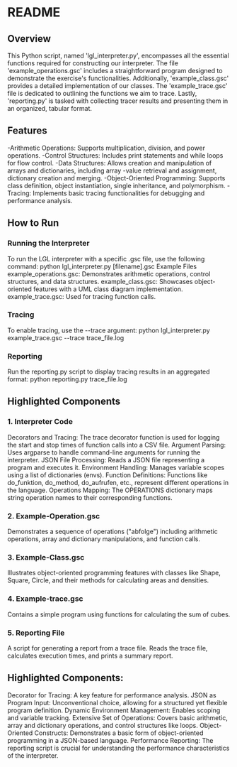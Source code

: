# README
## Overview
This Python script, named 'lgl_interpreter.py', encompasses all the essential functions required for constructing our interpreter. The file 'example_operations.gsc' includes a straightforward program designed to demonstrate the exercise's functionalities. Additionally, 'example_class.gsc' provides a detailed implementation of our classes. The 'example_trace.gsc' file is dedicated to outlining the functions we aim to trace. Lastly, 'reporting.py' is tasked with collecting tracer results and presenting them in an organized, tabular format.

## Features

-Arithmetic Operations: Supports multiplication, division, and power operations.
-Control Structures: Includes print statements and while loops for flow control.
-Data Structures: Allows creation and manipulation of arrays and dictionaries, including array -value retrieval and assignment, dictionary creation and merging.
-Object-Oriented Programming: Supports class definition, object instantiation, single inheritance, and polymorphism.
-Tracing: Implements basic tracing functionalities for debugging and performance analysis.

## How to Run

### Running the Interpreter
To run the LGL interpreter with a specific .gsc file, use the following command:
python lgl_interpreter.py [filename].gsc
Example Files
example_operations.gsc: Demonstrates arithmetic operations, control structures, and data structures.
example_class.gsc: Showcases object-oriented features with a UML class diagram implementation.
example_trace.gsc: Used for tracing function calls.

### Tracing
To enable tracing, use the --trace argument:
python lgl_interpreter.py example_trace.gsc --trace trace_file.log

### Reporting
Run the reporting.py script to display tracing results in an aggregated format:
python reporting.py trace_file.log

## Highlighted Components
### 1. Interpreter Code
Decorators and Tracing: The trace decorator function is used for logging the start and stop times of function calls into a CSV file.
Argument Parsing: Uses argparse to handle command-line arguments for running the interpreter.
JSON File Processing: Reads a JSON file representing a program and executes it.
Environment Handling: Manages variable scopes using a list of dictionaries (envs).
Function Definitions: Functions like do_funktion, do_method, do_aufrufen, etc., represent different operations in the language.
Operations Mapping: The OPERATIONS dictionary maps string operation names to their corresponding functions.

### 2. Example-Operation.gsc
Demonstrates a sequence of operations ("abfolge") including arithmetic operations, array and dictionary manipulations, and function calls.

### 3. Example-Class.gsc
Illustrates object-oriented programming features with classes like Shape, Square, Circle, and their methods for calculating areas and densities.

### 4. Example-trace.gsc
Contains a simple program using functions for calculating the sum of cubes.
### 5. Reporting File
A script for generating a report from a trace file.
Reads the trace file, calculates execution times, and prints a summary report.

## Highlighted Components:
Decorator for Tracing: A key feature for performance analysis.
JSON as Program Input: Unconventional choice, allowing for a structured yet flexible program definition.
Dynamic Environment Management: Enables scoping and variable tracking.
Extensive Set of Operations: Covers basic arithmetic, array and dictionary operations, and control structures like loops.
Object-Oriented Constructs: Demonstrates a basic form of object-oriented programming in a JSON-based language.
Performance Reporting: The reporting script is crucial for understanding the performance characteristics of the interpreter.

